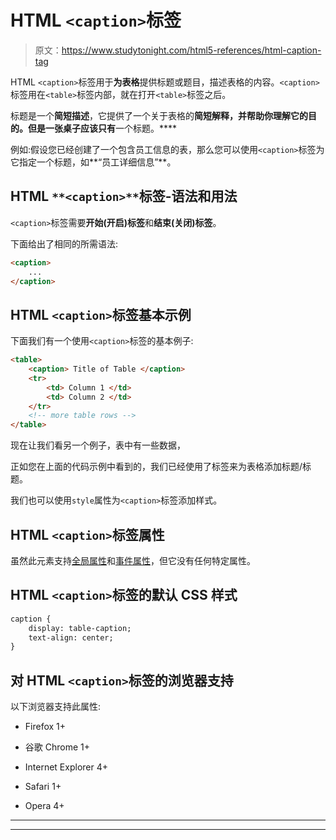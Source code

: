 # HTML `<caption>`标签

> 原文：<https://www.studytonight.com/html5-references/html-caption-tag>

HTML `<caption>`标签用于**为表格**提供标题或题目，描述表格的内容。`<caption>`标签用在`<table>`标签内部，就在打开`<table>`标签之后。

标题是一个**简短描述**，它提供了一个关于表格的**简短解释，并帮助你理解它的目的。但是一张桌子应该只有**一个标题。****

例如:假设您已经创建了一个包含员工信息的表，那么您可以使用`<caption>`标签为它指定一个标题，如**“员工详细信息”**。

## HTML `**<caption>**`标签-语法和用法

`<caption>`标签需要**开始(开启)标签**和**结束(关闭)标签**。

下面给出了相同的所需语法:

```html
<caption>
    ...
</caption> 
```

## HTML `<caption>`标签基本示例

下面我们有一个使用`<caption>`标签的基本例子:

```html
<table>
    <caption> Title of Table </caption>
    <tr>
        <td> Column 1 </td>
        <td> Column 2 </td>
    </tr>
    <!-- more table rows -->
</table>
```

现在让我们看另一个例子，表中有一些数据，

正如您在上面的代码示例中看到的，我们已经使用了标签来为表格添加标题/标题。

我们也可以使用`style`属性为`<caption>`标签添加样式。

## HTML `<caption>`标签属性

虽然此元素支持[全局属性](https://www.studytonight.com/html5-references/html-global-attributes)和[事件属性](https://www.studytonight.com/html5-references/html-event-attributes)，但它没有任何特定属性。

## HTML `<caption>`标签的默认 CSS 样式

```html
caption {
    display: table-caption;
    text-align: center;
}
```

## 对 HTML `<caption>`标签的浏览器支持

以下浏览器支持此属性:

*   Firefox 1+

*   谷歌 Chrome 1+

*   Internet Explorer 4+

*   Safari 1+

*   Opera 4+

* * *

* * *